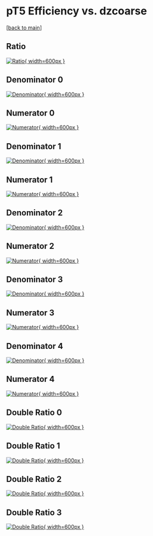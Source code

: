 # pT5 Efficiency vs. dzcoarse

[[back to main](./)]



## Ratio

[![Ratio](../mtv/var/pT5_vtr_321_1_eff_dzcoarse.png){ width=600px }](../mtv/var/pT5_vtr_321_1_eff_dzcoarse.pdf)

## Denominator 0

[![Denominator](../mtv/den/pT5_vtr_321_1_eff_dzcoarse_den0.png){ width=600px }](../mtv/den/pT5_vtr_321_1_eff_dzcoarse_den0.pdf)

## Numerator 0

[![Numerator](../mtv/num/pT5_vtr_321_1_eff_dzcoarse_num0.png){ width=600px }](../mtv/num/pT5_vtr_321_1_eff_dzcoarse_num0.pdf)

## Denominator 1

[![Denominator](../mtv/den/pT5_vtr_321_1_eff_dzcoarse_den1.png){ width=600px }](../mtv/den/pT5_vtr_321_1_eff_dzcoarse_den1.pdf)

## Numerator 1

[![Numerator](../mtv/num/pT5_vtr_321_1_eff_dzcoarse_num1.png){ width=600px }](../mtv/num/pT5_vtr_321_1_eff_dzcoarse_num1.pdf)

## Denominator 2

[![Denominator](../mtv/den/pT5_vtr_321_1_eff_dzcoarse_den2.png){ width=600px }](../mtv/den/pT5_vtr_321_1_eff_dzcoarse_den2.pdf)

## Numerator 2

[![Numerator](../mtv/num/pT5_vtr_321_1_eff_dzcoarse_num2.png){ width=600px }](../mtv/num/pT5_vtr_321_1_eff_dzcoarse_num2.pdf)

## Denominator 3

[![Denominator](../mtv/den/pT5_vtr_321_1_eff_dzcoarse_den3.png){ width=600px }](../mtv/den/pT5_vtr_321_1_eff_dzcoarse_den3.pdf)

## Numerator 3

[![Numerator](../mtv/num/pT5_vtr_321_1_eff_dzcoarse_num3.png){ width=600px }](../mtv/num/pT5_vtr_321_1_eff_dzcoarse_num3.pdf)

## Denominator 4

[![Denominator](../mtv/den/pT5_vtr_321_1_eff_dzcoarse_den4.png){ width=600px }](../mtv/den/pT5_vtr_321_1_eff_dzcoarse_den4.pdf)

## Numerator 4

[![Numerator](../mtv/num/pT5_vtr_321_1_eff_dzcoarse_num4.png){ width=600px }](../mtv/num/pT5_vtr_321_1_eff_dzcoarse_num4.pdf)

## Double Ratio 0

[![Double Ratio](../mtv/ratio/pT5_vtr_321_1_eff_dzcoarse_ratio0.png){ width=600px }](../mtv/ratio/pT5_vtr_321_1_eff_dzcoarse_ratio0.pdf)

## Double Ratio 1

[![Double Ratio](../mtv/ratio/pT5_vtr_321_1_eff_dzcoarse_ratio1.png){ width=600px }](../mtv/ratio/pT5_vtr_321_1_eff_dzcoarse_ratio1.pdf)

## Double Ratio 2

[![Double Ratio](../mtv/ratio/pT5_vtr_321_1_eff_dzcoarse_ratio2.png){ width=600px }](../mtv/ratio/pT5_vtr_321_1_eff_dzcoarse_ratio2.pdf)

## Double Ratio 3

[![Double Ratio](../mtv/ratio/pT5_vtr_321_1_eff_dzcoarse_ratio3.png){ width=600px }](../mtv/ratio/pT5_vtr_321_1_eff_dzcoarse_ratio3.pdf)

